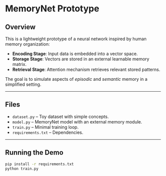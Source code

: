 # MemoryNet Prototype

## Overview
This is a lightweight prototype of a neural network inspired by human memory organization:
- **Encoding Stage**: Input data is embedded into a vector space.
- **Storage Stage**: Vectors are stored in an external learnable memory matrix.
- **Retrieval Stage**: Attention mechanism retrieves relevant stored patterns.

The goal is to simulate aspects of *episodic* and *semantic* memory in a simplified setting.

---

## Files
- `dataset.py` – Toy dataset with simple concepts.
- `model.py` – MemoryNet model with an external memory module.
- `train.py` – Minimal training loop.
- `requirements.txt` – Dependencies.

---

## Running the Demo
```bash
pip install -r requirements.txt
python train.py
